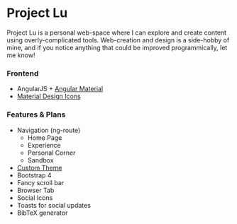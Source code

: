 # Project Lu

Project Lu is a personal web-space where I can explore and create content using overly-complicated tools. Web-creation and design is a side-hobby of mine, and if you notice anything that could be improved programmically, let me know!


### Frontend

* AngularJS + [Angular Material](https://material.angularjs.org)
* [Material Design Icons](http://google.github.io/material-design-icons/#getting-icons)


### Features & Plans

* Navigation (ng-route)
    * Home Page
    * Experience
    * Personal Corner
    * Sandbox
* [Custom Theme](https://material.angularjs.org/latest/Theming/03_configuring_a_theme)
* Bootstrap 4
* Fancy scroll bar
* Browser Tab
* Social Icons
* Toasts for social updates
* BibTeX generator



